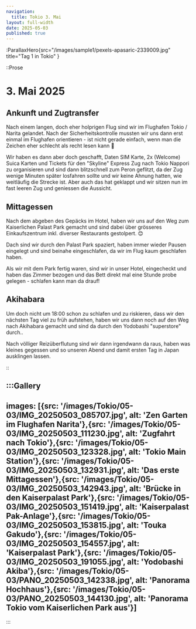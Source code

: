 ```yaml
---
navigation:
  title: Tokio 3. Mai
layout: full-width
date: 2025-05-03
published: true
---
```


:ParallaxHero{src="/images/sample1/pexels-apasaric-2339009.jpg" title="Tag 1 in Tokio" }

::Prose

# 3. Mai 2025

## Ankunft und Zugtransfer
Nach einem langen, doch eher holprigen Flug sind wir im Flughafen Tokio / Narita gelandet.
Nach der Sicherheitskontrolle mussten wir uns dann erst einmal im Flughafen orientieren - 
ist nicht gerade einfach, wenn man die Zeichen eher schlecht als recht lesen kann 🫣

Wir haben es dann aber doch geschafft, Daten SIM Karte, 2x (Welcome) Suica Karten und
Tickets für den "Skyline" Express Zug nach Tokio Nappori zu organisieren und 
sind dann blitzschnell zum Peron geflitzt, da der Zug wenige Minuten später losfahren
sollte und wir keine Ahnung hatten, wie weitläufig die Strecke ist. 
Aber auch das hat geklappt und wir sitzen nun im fast leeren Zug und geniessen die Aussicht.

## Mittagessen

Nach dem abgeben des Gepäcks im Hotel, haben wir uns auf den Weg zum Kaiserlichen Palast Park gemacht
und sind dabei über grösseres Einkaufszentrum inkl. diverser Restaurants gestolpert. 😊

Dach sind wir durch den Palast Park spaziert, haben immer wieder Pausen eingelegt und sind beinahe eingeschlafen,
da wir im Flug kaum geschlafen haben.

Als wir mit dem Park fertig waren, sind wir in unser Hotel, eingecheckt und haben das Zimmer bezogen und 
das Bett direkt mal eine Stunde probe gelegen - schlafen kann man da drauf!

## Akihabara

Um doch nicht um 18:00 schon zu schlafen und zu riskieren, dass wir den nächsten Tag viel zu früh aufstehen,
haben wir uns dann noch auf den Weg nach Akihabara gemacht und sind da durch den Yodobashi "superstore" durch..

Nach völliger Reizüberflutung sind wir dann irgendwann da raus, haben was kleines gegessen und so
unseren Abend und damit ersten Tag in Japan ausklingen lassen.

::

:::Gallery
---
images: [{src: '/images/Tokio/05-03/IMG_20250503_085707.jpg', alt: 'Zen Garten im Flughafen Narita'},{src: '/images/Tokio/05-03/IMG_20250503_111230.jpg', alt: 'Zugfahrt nach Tokio'},{src: '/images/Tokio/05-03/IMG_20250503_123328.jpg', alt: 'Tokio Main Station'},{src: '/images/Tokio/05-03/IMG_20250503_132931.jpg', alt: 'Das erste Mittagessen'},{src: '/images/Tokio/05-03/IMG_20250503_142943.jpg', alt: 'Brücke in den Kaiserpalast Park'},{src: '/images/Tokio/05-03/IMG_20250503_151419.jpg', alt: 'Kaiserpalast Pak-Anlage'},{src: '/images/Tokio/05-03/IMG_20250503_153815.jpg', alt: 'Touka Gakudo'},{src: '/images/Tokio/05-03/IMG_20250503_154557.jpg', alt: 'Kaiserpalast Park'},{src: '/images/Tokio/05-03/IMG_20250503_191055.jpg', alt: 'Yodobashi Akiba'},{src: '/images/Tokio/05-03/PANO_20250503_142338.jpg', alt: 'Panorama Hochhaus'},{src: '/images/Tokio/05-03/PANO_20250503_144130.jpg', alt: 'Panorama Tokio vom Kaiserlichen Park aus'}]
---
:::